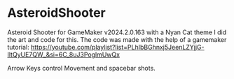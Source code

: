 # AsteroidShooter
Asteroid Shooter for GameMaker v2024.2.0.163 with a Nyan Cat theme
I did the art and code for this. The code was made with the help of a gamemaker tutorial:
https://youtube.com/playlist?list=PLhIbBGhnxj5JeenLZYjjG-IltQyUE7QW_&si=6C_8uJ3PoglmUwQx

Arrow Keys control Movement and spacebar shots.
